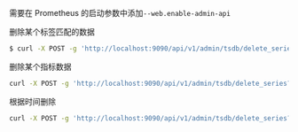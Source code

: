 需要在 Prometheus 的启动参数中添加`--web.enable-admin-api`

删除某个标签匹配的数据

```bash
$ curl -X POST -g 'http://localhost:9090/api/v1/admin/tsdb/delete_series?match[]={instance=".*"}'
```

删除某个指标数据

```bash
curl -X POST -g 'http://localhost:9090/api/v1/admin/tsdb/delete_series?match[]={node_load1=".*"}'
```

根据时间删除

```bash
curl -X POST -g 'http://localhost:9090/api/v1/admin/tsdb/delete_series?match[]={node_load1=".*"}&start<2020-02-01T00:00:00Z&end=2020-02-04T00:00:00Z'
```

